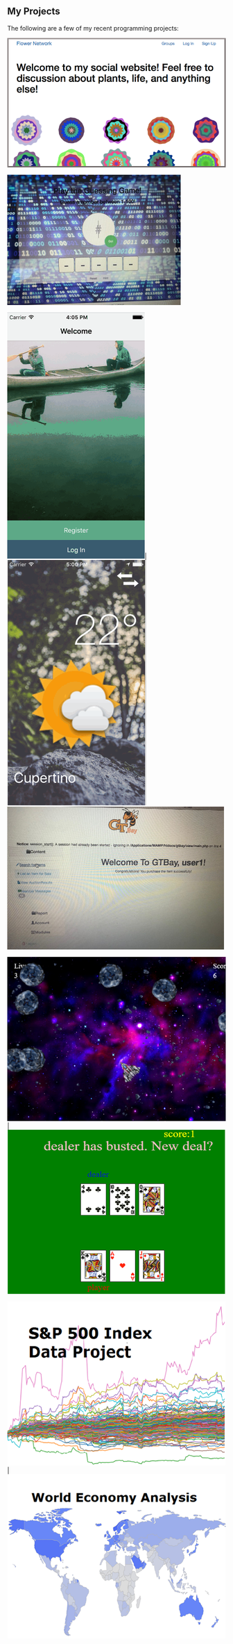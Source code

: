 ## My Projects

The following are a few of my recent programming projects:


[![](assets/flowernetwork.png)](https://pearlmiumiu.pythonanywhere.com)

[![](assets/guessANum.JPG)](https://github.com/pearlmiumiu/GuessingGame)

[![](assets/FlashChat.png)](https://github.com/pearlmiumiu/personal-chat-app)|[![](assets/weather.png)](https://github.com/pearlmiumiu/Weather-APP)
[![](assets/gtbay.jpg)](https://github.com/pearlmiumiu/Ebay-Clone-ECommerce-website)

[![](assets/space_ship.png)](http://www.codeskulptor.org/#user42_rpXmgbVwPN_1.py)|[![](assets/blackjack.png)](http://www.codeskulptor.org/#user42_4Zo1t6ZnSe_0.py)

[![](assets/spx500.png)](https://github.com/pearlmiumiu/spx500_data_project)|[![](assets/world.png)](https://github.com/pearlmiumiu/world_economic_data_analysis)
